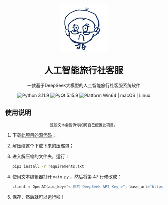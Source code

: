 <p align="center">
  <img width="30%" align="center" src="resource/img/icon_black.png" alt="logo">
</p>
<h1 align="center">人工智能旅行社客服</h1>
<p align="center">一款基于DeepSeek大模型的人工智能旅行社客服系统软件</p>
<p align="center">
  <a style="text-decoration:none">
    <img src="https://img.shields.io/badge/Python-3.11.9-blue.svg?color=00B16A" alt="Python 3.11.9"/>
  </a>
  <a style="text-decoration:none">
    <img src="https://img.shields.io/badge/PyQt-5.15.9-blue?color=00B16A" alt="PyQt 5.15.9"/>
  </a>
  <a style="text-decoration:none">
    <img src="https://img.shields.io/badge/Platform-Win64%20|%20macOS%20|%20Linux-blue?color=00B16A" alt="Platform Win64 | macOS | Linux"/>
  </a>
</p>

## 使用说明

<p align="center" style="font-size: 12px">这段文本会告诉你如何自己配置此项目。</p>

1. 下载[此项目的源代码](https://github.com/XiaoshuDeXiaowo/AiTA/archive/refs/tags/v0.1_Snapshot.zip)；

2. 解压缩这个下载下来的压缩包；

3. 进入解压缩的文件夹，运行：

	```bash
	pip3 install -r requirements.txt
	```

4. 使用文本编辑器打开 `main.py` ，然后将第 47 行修改成：

	```python
	client = OpenAI(api_key="< 你的 DeepSeek API Key >", base_url="https://api.deepseek.com")
	```

5. 保存，然后就可以运行啦！